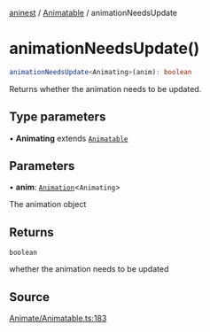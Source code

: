 [aninest](../../index.md) / [Animatable](../index.md) / animationNeedsUpdate

# animationNeedsUpdate()

```ts
animationNeedsUpdate<Animating>(anim): boolean
```

Returns whether the animation needs to be updated.

## Type parameters

• **Animating** extends [`Animatable`](../type-aliases/Animatable.md)

## Parameters

• **anim**: [`Animation`](../type-aliases/Animation.md)\<`Animating`\>

The animation object

## Returns

`boolean`

whether the animation needs to be updated

## Source

[Animate/Animatable.ts:183](https://github.com/plexigraph/aninest/blob/9e50535/src/Animate/Animatable.ts#L183)
